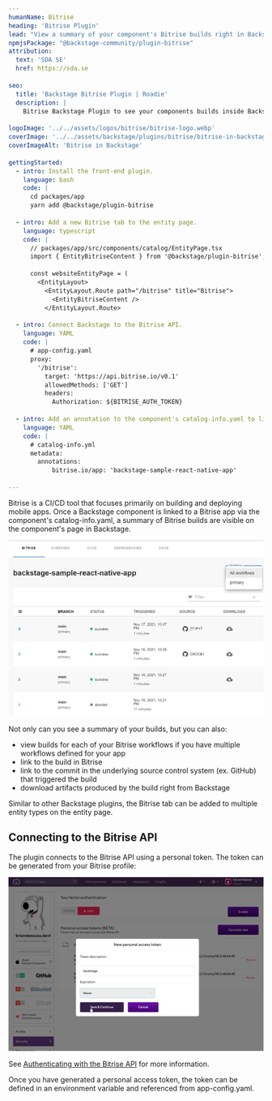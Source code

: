 ```yaml
---
humanName: Bitrise
heading: 'Bitrise Plugin'
lead: "View a summary of your component's Bitrise builds right in Backstage."
npmjsPackage: "@backstage-community/plugin-bitrise"
attribution:
  text: 'SDA SE'
  href: https://sda.se

seo:
  title: 'Backstage Bitrise Plugin | Roadie'
  description: |
    Bitrise Backstage Plugin to see your components builds inside Backstage. Also displays Biterise workflows.

logoImage: '../../assets/logos/bitrise/bitrise-logo.webp'
coverImage: '../../assets/backstage/plugins/bitrise/bitrise-in-backstage.webp'
coverImageAlt: 'Bitrise in Backstage'

gettingStarted:
  - intro: Install the front-end plugin.
    language: bash
    code: |
      cd packages/app
      yarn add @backstage/plugin-bitrise

  - intro: Add a new Bitrise tab to the entity page.
    language: typescript
    code: |
      // packages/app/src/components/catalog/EntityPage.tsx
      import { EntityBitriseContent } from '@backstage/plugin-bitrise';

      const websiteEntityPage = (
        <EntityLayout>
          <EntityLayout.Route path="/bitrise" title="Bitrise">
            <EntityBitriseContent />
          </EntityLayout.Route>

  - intro: Connect Backstage to the Bitrise API.
    language: YAML
    code: |
      # app-config.yaml
      proxy:
        '/bitrise':
          target: 'https://api.bitrise.io/v0.1'
          allowedMethods: ['GET']
          headers:
            Authorization: ${BITRISE_AUTH_TOKEN}

  - intro: Add an annotation to the component's catalog-info.yaml to link it to a Bitrise app.
    language: YAML
    code: |
      # catalog-info.yml
      metadata:
        annotations:
            bitrise.io/app: 'backstage-sample-react-native-app'

---
```


Bitrise is a CI/CD tool that focuses primarily on building and deploying mobile apps. Once a Backstage component is linked to a Bitrise app via the component's catalog-info.yaml, a summary of Bitrise builds are visible on the component's page in Backstage.

![Bitrise tab in Backstage](../../assets/backstage/plugins/bitrise/bitrise-entity-page-tab.webp)

Not only can you see a summary of your builds, but you can also:

* view builds for each of your Bitrise workflows if you have multiple workflows defined for your app
* link to the build in Bitrise
* link to the commit in the underlying source control system (ex. GitHub) that triggered the build
* download artifacts produced by the build right from Backstage

Similar to other Backstage plugins, the Bitrise tab can be added to multiple entity types on the entity page.

## Connecting to the Bitrise API

The plugin connects to the Bitrise API using a personal token. The token can be generated from your Bitrise profile:

![Create Bitrise personal token](../../assets/backstage/plugins/bitrise/create-bitrise-personal-token.webp)

See [Authenticating with the Bitrise API](https://devcenter.bitrise.io/en/api/authenticating-with-the-bitrise-api.html) for more information.

Once you have generated a personal access token, the token can be defined in an environment variable and referenced from app-config.yaml.

